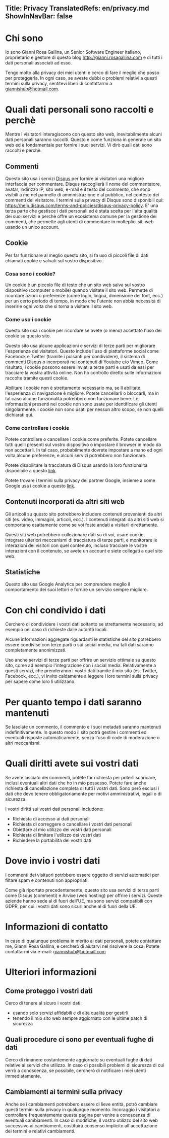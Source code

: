 Title: Privacy
TranslatedRefs: en/privacy.md
ShowInNavBar: false
---
# Chi sono

Io sono Gianni Rosa Gallina, un Senior Software Engineer italiano, proprietario e gestore di questo blog <a href="http://gianni.rosagallina.com">http://gianni.rosagallina.com</a> e di tutti i dati personali associati ad esso.

Tengo molto alla privacy dei miei utenti e cerco di fare il meglio che posso per proteggerla. In ogni caso, se aveste dubbi o problemi relativi a questi termini sulla privacy, sentitevi liberi di contattarmi a [giannishub@hotmail.com](mailto:giannishub@hotmail.com).

# Quali dati personali sono raccolti e perch&egrave;

Mentre i visitatori interagiscono con questo sito web, inevitabilmente alcuni dati personali saranno raccolti. Questo &egrave; come funziona in generale un sito web ed &egrave; fondamentale per fornire i suoi servizi. Vi dir&ograve; quali dati sono raccolti e perch&egrave;.

## Commenti

Questo sito usa i servizi <a href="https://disqus.com/" target="_blank">Disqus</a> per fornire ai visitatori una migliore interfaccia per commentare. Disqus raccoglier&agrave; il nome del commentatore, avatar, indirizzo IP, sito web, e-mail e il testo del commento, che sono visibili a me nel pannello di ammnistrazione e al pubblico, nel contesto dei commenti del visitatore. I termini sulla privacy di Disqus sono disponibili qui: <a href="https://help.disqus.com/terms-and-policies/disqus-privacy-policy" target="_blank">https://help.disqus.com/terms-and-policies/disqus-privacy-policy</a>. E' una terza parte che gestisce i dati personali ed &egrave; stata scelta per l'alta qualit&agrave; dei suoi servizi e perch&egrave; offre un ecosistema comune per la gestione dei commenti, che permette agli utenti di commentare in molteplici siti web usando un unico account.

## Cookie

Per far funzionare al meglio questo sito, si fa uso di piccoli file di dati chiamati cookie e salvati sul vostro dispositivo.

### Cosa sono i cookie?

Un cookie &egrave; un piccolo file di testo che un sito web salva sul vostro dispositivo (computer o mobile) quando visitate il sito web. Permette di ricordare azioni o preferenze (come login, lingua, dimensione dei font, ecc.) per un certo periodo di tempo, in modo che l'utente non abbia necessit&agrave; di inserirle ogni volta che si torna a visitare il sito web.

### Come uso i cookie

Questo sito usa i cookie per ricordare se avete (o meno) accettato l'uso dei cookie su questo sito.

Questo sito usa alcune applicazioni e servizi di terze parti per migliorare l'esperienza dei visitatori. Questo include l'uso di piattaforme social come Facebook e Twitter (tramite i pulsanti per condividere), il sistema di commenti Disqus o incorporati nei contenuti di Youtube e/o Vimeo. Come risultato, i cookie possono essere inviati a terze parti e usati da essi per tracciare la vostra attivit&agrave; online. Non ho controllo diretto sulle informazioni raccolte tramite questi cookie.

Abilitare i cookie non &egrave; strettamente necessario ma, se li abilitate, l'esperienza di navigazione &egrave; migliore. Potete cancellarli o bloccarli, ma in tal caso alcune funzionalit&agrave; potrebbero non funzionare bene. Le informazioni presenti nei cookie non sono usate per identificare gli utenti singolarmente. I cookie non sono usati per nessun altro scopo, se non quelli dichiarati qui.

### Come controllare i cookie

Potete controllare o cancellare i cookie come preferite. Potete cancellare tutti quelli presenti sul vostro dispositivo o impostare il browser in modo da non accettarli. In tal caso, probabilmente dovrete impostare a mano ed ogni volta alcune preferenze, e alcuni servizi potrebbero non funzionare.

Potete disabilitare la tracciatura di Disqus usando la loro funzionalit&agrave; disponibile a questo <a href="https://help.disqus.com/customer/portal/articles/1657951-ad-training-settings" target="_blank">link</a>.

Potete trovare i termini sulla privacy dei partner Google, insieme a come Google usa i cookie a questo <a href="http://www.google.com/policies/privacy/partners/" target="_blank">link</a>.

## Contenuti incorporati da altri siti web

Gli articoli su questo sito potrebbero includere contenuti provenienti da altri siti (es. video, immagini, articoli, ecc.). I contenuti integrati da altri siti web si comportano esattamente come se voi foste andati a visitarli direttamente.

Questi siti web potrebbero collezionare dati su di voi, usare cookie, integrare ulteriori meccanismi di tracciatura di terze parti, e monitorare le interazioni dei visitori con quel contenuto, incluso tracciare le vostre interazioni con il contenuto, se avete un account e siete collegati a quel sito web.

## Statistiche

Questo sito usa Google Analytics per comprendere meglio il comportamento dei suoi lettori e fornire un servizio sempre migliore.

# Con chi condivido i dati

Cercher&ograve; di condividere i vostri dati soltanto se strettamente necessario, ad esempio nel caso di richieste dalle autorit&agrave; locali.

Alcune informazioni aggregate riguardanti le statistiche del sito potrebbero essere condivise con terze parti o sui social media, ma tali dati saranno completamente anonimizzati.

Uso anche servizi di terze parti per offrire un servizio ottimale su questo sito, come ad esempio l'integrazione con i social media. Relativamente a questi servizi, che prenderanno i vostri dati tramite il mio sito (es. Twitter, Facebook, ecc.), vi invito caldamente a leggere i loro termini sulla privacy per sapere come loro li utilizzano.

# Per quanto tempo i dati saranno mantenuti

Se lasciate un commento, il commento e i suoi metadati saranno mantenuti indefinitivamente. In questo modo il sito potr&agrave; gestire i commenti ed eventuali risposte automaticamente, senza l'uso di code di moderazione o altri meccanismi.

# Quali diritti avete sui vostri dati

Se avete lasciato dei commenti, potete far richiesta per poterli scaricare, inclusi eventuali altri dati che ho in mio possesso. Potete fare anche richiesta di cancellazione completa di tutti i vostri dati. Sono per&ograve; esclusi i dati che devo tenere obbligatoriamente per motivi amministrativi, legali o di sicurezza.

I vostri diritti sui vostri dati personali includono:

- Richiesta di accesso ai dati personali
- Richiesta di correggere o cancellare i vostri dati personali
- Obiettare al mio utilizzo dei vostri dati personali
- Richiesta di limitare l'utilizzo dei vostri dati
- Richiedere la portabilit&agrave; dei vostri dati

# Dove invio i vostri dati

I commenti dei visitaori potrbbero essere oggetto di servizi automatici per filtare spam e contenuti non appropriati.

Come gi&agrave; riportato precedentemente, questo sito usa servizi di terze parti come Disqus (commenti) e Arvixe (web hosting) per offrire i servizi. Queste aziende hanno sede al di fuori dell'UE, ma sono servizi compatibili con GDPR, per cui i vostri dati sono sicuri anche al di fuori della UE.

# Informazioni di contatto

In caso di qualunque problema in merito ai dati personali, potete contattare me, Gianni Rosa Gallina, e cercher&ograve; di aiutarvi nel risolvere la cosa. Potete contattarmi via e-mail: [giannishub@hotmail.com](mailto:giannishub@hotmail.com)

# Ulteriori informazioni

## Come proteggo i vostri dati

Cerco di tenere al sicuro i vostri dati:

- usando solo servizi affidabili e di alta qualit&agrave; per gestirli
- tenendo il mio sito web sempre aggiornato con le ultime patch di sicurezza

## Quali procedure ci sono per eventuali fughe di dati

Cerco di rimanere costantemente aggiornato su eventuali fughe di dati relative ai servizi che utilizzo. In caso di possibili problemi di sicurezza di cui verr&ograve; a conoscenza, se possibile, cercher&ograve; di notificare i miei utenti immediatamente.

## Cambiamenti ai termini sulla privacy

Anche se i cambiamenti potrebbero essere di lieve entit&agrave;, potr&ograve; cambiare questi termini sulla privacy in qualunque momento. Incoraggio i visitatori a controllare frequentemente questa pagina per venire a conoscenza di eventuali cambiamenti. In caso di modifiche, il vostro utilizzo del sito web successivo ai cambiamenti, costituir&agrave; consenso implicito all'accettazione dei termini e relativi cambiamenti.